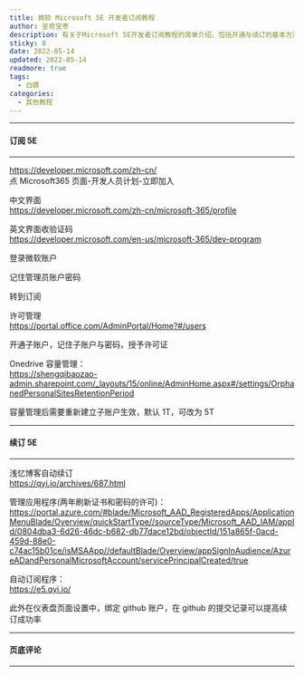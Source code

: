 ```yaml
---
title: 微软 Microsoft 5E 开发者订阅教程
author: 圣奇宝枣
description: 有关于Microsoft 5E开发者订阅教程的简单介绍，包括开通与续订的基本方法，可以白嫖office 365和5T Onedrive
sticky: 0
date: 2022-05-14
updated: 2022-05-14
readmore: true
tags:
  - 白嫖
categories:
  - 其他教程
---
```


---

#### **订阅 5E**

---

https://developer.microsoft.com/zh-cn/  
点 Microsoft365 页面-开发人员计划-立即加入

中文界面  
https://developer.microsoft.com/zh-cn/microsoft-365/profile

英文界面收验证码  
https://developer.microsoft.com/en-us/microsoft-365/dev-program

<!-- more -->

登录微软账户

记住管理员账户密码

转到订阅

许可管理  
https://portal.office.com/AdminPortal/Home?#/users

开通子账户，记住子账户与密码，授予许可证

Onedrive 容量管理：  
https://shengqibaozao-admin.sharepoint.com/_layouts/15/online/AdminHome.aspx#/settings/OrphanedPersonalSitesRetentionPeriod

容量管理后需要重新建立子账户生效，默认 1T，可改为 5T

---

#### **续订 5E**

---

浅忆博客自动续订  
https://qyi.io/archives/687.html

管理应用程序(两年刷新证书和密码的许可)：  
https://portal.azure.com/#blade/Microsoft_AAD_RegisteredApps/ApplicationMenuBlade/Overview/quickStartType//sourceType/Microsoft_AAD_IAM/appId/0804dba3-6d26-46dc-b682-db77dace12bd/objectId/151a865f-0acd-459d-88e0-c74ac15b01ce/isMSAApp//defaultBlade/Overview/appSignInAudience/AzureADandPersonalMicrosoftAccount/servicePrincipalCreated/true

自动订阅程序：  
https://e5.qyi.io/

此外在仪表盘页面设置中，绑定 github 账户，在 github 的提交记录可以提高续订成功率

---

#### **页底评论**

---
